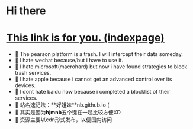 # Hi there

# [This link is for you. (indexpage)](https://hjmnb.github.io)

- 💬 The pearson platform is a trash. I will intercept their data someday.
- 💬 I hate wechat because/but i have to use it.
- 💬 I hate microsoft(macrohard) but now i have found strategies to block trash services.
- 💬 I hate apple because i cannot get an advanced control over its devices.
- 💬 I dont hate baidu now because i completed a blocklist of their services.
- 💬 站名速记法：**~~好姐妹~~**nb.github.io (
- 💬 其实是因为**hjmnb**五个键在一起比较方便XD
- 💬 资源主要以cdn形式发布，以便国内访问
